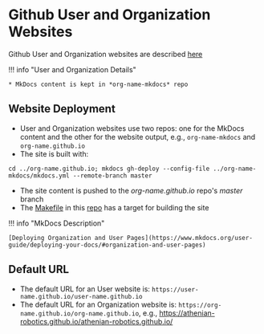 # Github User and Organization Websites

Github User and Organization websites are described [here](https://help.github.com/articles/user-organization-and-project-pages/#user-and-organization-pages-sites)

!!! info "User and Organization Details"

    * MkDocs content is kept in *org-name-mkdocs* repo
    
    
## Website Deployment
* User and Organization websites use two repos: one for the MkDocs content and the other for the website output, e.g.,
`org-name-mkdocs` and `org-name.github.io`
* The site is built with: 
```
cd ../org-name.github.io; mkdocs gh-deploy --config-file ../org-name-mkdocs/mkdocs.yml --remote-branch master
```
* The site content is pushed to the *org-name.github.io* repo's *master* branch 
* The [Makefile](https://github.com/gitlabzz/mkdocs-demo/blob/master/Makefile) in this 
[repo](https://github.com/gitlabzz/mkdocs-demo) has a target for building the site

!!! info "MkDocs Description"

    [Deploying Organization and User Pages](https://www.mkdocs.org/user-guide/deploying-your-docs/#organization-and-user-pages)

## Default URL
* The default URL for an User website is: `https://user-name.github.io/user-name.github.io`
* The default URL for an Organization website is: `https://org-name.github.io/org-name.github.io`, e.g., https://athenian-robotics.github.io/athenian-robotics.github.io/
